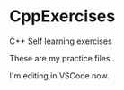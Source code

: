 # CppExercises
C++ Self learning exercises

These are my practice files.

I'm editing in VSCode now.

